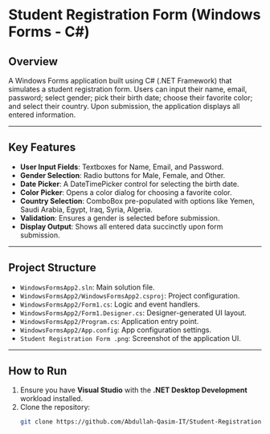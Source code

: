 # Student Registration Form (Windows Forms - C#)

##  Overview
A Windows Forms application built using C# (.NET Framework) that simulates a student registration form. Users can input their name, email, password; select gender; pick their birth date; choose their favorite color; and select their country. Upon submission, the application displays all entered information.

---

##  Key Features
- **User Input Fields**: Textboxes for Name, Email, and Password.  
- **Gender Selection**: Radio buttons for Male, Female, and Other.  
- **Date Picker**: A DateTimePicker control for selecting the birth date.  
- **Color Picker**: Opens a color dialog for choosing a favorite color.  
- **Country Selection**: ComboBox pre-populated with options like Yemen, Saudi Arabia, Egypt, Iraq, Syria, Algeria.  
- **Validation**: Ensures a gender is selected before submission.  
- **Display Output**: Shows all entered data succinctly upon form submission.

---

##  Project Structure
- `WindowsFormsApp2.sln`: Main solution file.  
- `WindowsFormsApp2/WindowsFormsApp2.csproj`: Project configuration.  
- `WindowsFormsApp2/Form1.cs`: Logic and event handlers.  
- `WindowsFormsApp2/Form1.Designer.cs`: Designer-generated UI layout.  
- `WindowsFormsApp2/Program.cs`: Application entry point.  
- `WindowsFormsApp2/App.config`: App configuration settings.  
- `Student Registration Form .png`: Screenshot of the application UI.

---

##  How to Run
1. Ensure you have **Visual Studio** with the **.NET Desktop Development** workload installed.  
2. Clone the repository:
   ```bash
   git clone https://github.com/Abdullah-Qasim-IT/Student-Registration-Form-.git

